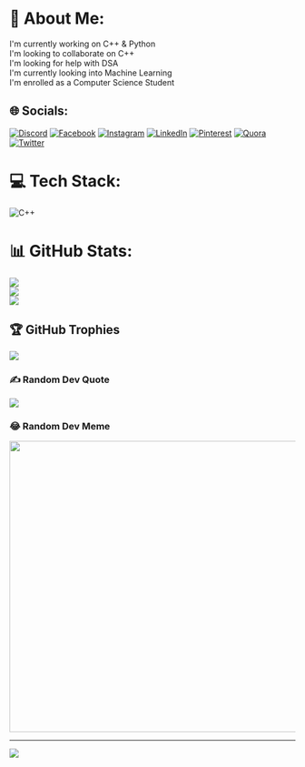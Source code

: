 # 💫 About Me:
I'm currently working on C++ & Python<br>I'm looking to collaborate on C++<br>I'm looking for help with DSA<br>I'm currently looking into Machine Learning<br>I'm enrolled as a Computer Science Student


## 🌐 Socials:
[![Discord](https://img.shields.io/badge/Discord-%237289DA.svg?logo=discord&logoColor=white)](htttps://discord.gg/alu#6578) [![Facebook](https://img.shields.io/badge/Facebook-%231877F2.svg?logo=Facebook&logoColor=white)](https://facebook.com/MuhammadAhmad) [![Instagram](https://img.shields.io/badge/Instagram-%23E4405F.svg?logo=Instagram&logoColor=white)](https://instagram.com/abeyahmadd) [![LinkedIn](https://img.shields.io/badge/LinkedIn-%230077B5.svg?logo=linkedin&logoColor=white)](https://linkedin.com/in/ahmedwsiim) [![Pinterest](https://img.shields.io/badge/Pinterest-%23E60023.svg?logo=Pinterest&logoColor=white)](https://pinterest.com/ahmewsiim) [![Quora](https://img.shields.io/badge/Quora-%23B92B27.svg?logo=Quora&logoColor=white)](https://quora.com/profile/ahmedwsiim) [![Twitter](https://img.shields.io/badge/Twitter-%231DA1F2.svg?logo=Twitter&logoColor=white)](https://twitter.com/ahmedwsiim) 

# 💻 Tech Stack:
![C++](https://img.shields.io/badge/c++-%2300599C.svg?style=for-the-badge&logo=c%2B%2B&logoColor=white)
# 📊 GitHub Stats:
![](https://github-readme-stats.vercel.app/api?username=ahmedwsiim&theme=merko&hide_border=false&include_all_commits=false&count_private=false)<br/>
![](https://github-readme-streak-stats.herokuapp.com/?user=ahmedwsiim&theme=merko&hide_border=false)<br/>
![](https://github-readme-stats.vercel.app/api/top-langs/?username=ahmedwsiim&theme=merko&hide_border=false&include_all_commits=false&count_private=false&layout=compact)

## 🏆 GitHub Trophies
![](https://github-profile-trophy.vercel.app/?username=ahmedwsiim&theme=radical&no-frame=false&no-bg=false&margin-w=4)

### ✍️ Random Dev Quote
![](https://quotes-github-readme.vercel.app/api?type=vetical&theme=merko)

### 😂 Random Dev Meme
<img src="https://random-memer.herokuapp.com/" width="512px"/>

---
[![](https://visitcount.itsvg.in/api?id=ahmedwsiim&icon=2&color=10)](https://visitcount.itsvg.in)

<!-- Proudly created with GPRM ( https://gprm.itsvg.in ) -->
